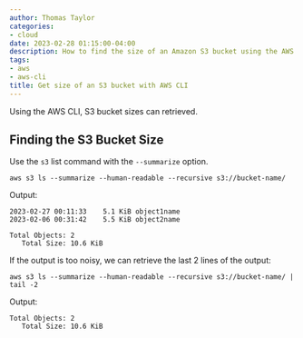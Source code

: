 ```yaml
---
author: Thomas Taylor
categories:
- cloud
date: 2023-02-28 01:15:00-04:00
description: How to find the size of an Amazon S3 bucket using the AWS CLI
tags:
- aws
- aws-cli
title: Get size of an S3 bucket with AWS CLI
---
```


Using the AWS CLI, S3 bucket sizes can retrieved.

## Finding the S3 Bucket Size

Use the `s3` list command with the `--summarize` option.

```shell
aws s3 ls --summarize --human-readable --recursive s3://bucket-name/
```

Output:

```text
2023-02-27 00:11:33    5.1 KiB object1name
2023-02-06 00:31:42    5.5 KiB object2name

Total Objects: 2
   Total Size: 10.6 KiB
```

If the output is too noisy, we can retrieve the last 2 lines of the output:

```shell
aws s3 ls --summarize --human-readable --recursive s3://bucket-name/ | tail -2
```

Output:

```text
Total Objects: 2
   Total Size: 10.6 KiB
```